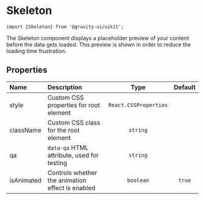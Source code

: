 <!--GITHUB_BLOCK-->

# Skeleton

<!--/GITHUB_BLOCK-->

```tsx
import {Skeleton} from '@gravity-ui/uikit';
```

The Skeleton component displays a placeholder preview of your content before the data gets loaded. This preview is shown in order to reduce the loading time frustration.

## Properties

| Name       | Description                                      |         Type          | Default |
| :--------- | :----------------------------------------------- | :-------------------: | :-----: |
| style      | Custom CSS properties for root element           | `React.CSSProperties` |         |
| className  | Custom CSS class for the root element            |       `string`        |         |
| qa         | `data-qa` HTML attribute, used for testing       |       `string`        |         |
| isAnimated | Controls whether the animation effect is enabled |       `boolean`       | `true`  |
